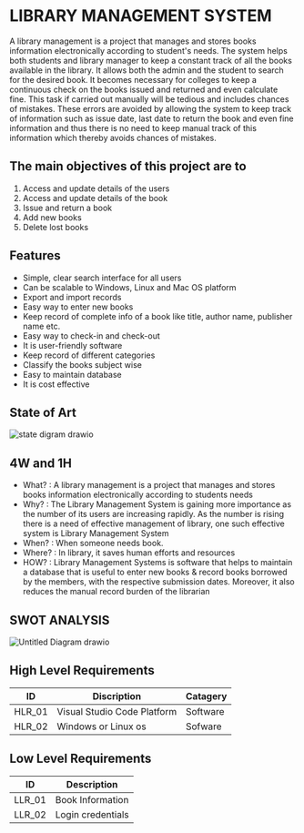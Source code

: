 # LIBRARY MANAGEMENT SYSTEM
A library management is a project that manages and stores books information electronically according to student&#39;s needs. The system helps both students and library manager to keep a constant track of all the books available in the library. It allows both the admin and the student to search for the desired book. It becomes necessary for colleges to keep a continuous check on the books issued and returned and even calculate fine. This task if carried out manually will be tedious and includes chances of mistakes. These errors are avoided by allowing the system to keep track of information such as issue date, last date to return the book and even fine information and thus there is no need to keep manual track of this information which thereby avoids chances of mistakes.
## The main objectives of this project are to
1.  Access and update details of the users
2.  Access and update details of the book
3.  Issue and return a book
4.  Add new books
5.  Delete lost books
## Features
*   Simple, clear search interface for all users
*   Can be scalable to Windows, Linux and Mac OS platform
*   Export and import records
*   Easy way to enter new books
*   Keep record of complete info of a book like title, author name, publisher name etc.
*   Easy way to check-in and check-out
*   It is user-friendly software
*   Keep record of different categories
*   Classify the books subject wise
*   Easy to maintain database
*   It is cost effective
## State of Art
![state digram drawio](https://user-images.githubusercontent.com/94165024/143239033-7cfb5167-2708-489e-ba9b-655b89ecc117.png)
## 4W and 1H
*   What? : A library management is a project that manages and stores books information electronically according to students needs
*   Why? : The Library Management System is gaining more importance as the number of its users are increasing rapidly. As the number is rising there is a need of effective management of library, one such effective system is Library Management System
*   When? : When someone needs book.
*   Where? : In library, it saves human efforts and resources
*   HOW? : Library Management Systems is software that helps to maintain a database that is useful to enter new books &amp; record books borrowed by the members, with the respective submission dates. Moreover, it also reduces the manual record burden of the librarian
## SWOT ANALYSIS
![Untitled Diagram drawio](https://user-images.githubusercontent.com/94165024/143191423-59d126cf-00ae-47ca-aec4-18bcb85fda6c.png)
## High Level Requirements
| ID  | Discription | Catagery |
| ------ | ------ | ------ |
| HLR_01 | Visual Studio Code Platform | Software |
| HLR_02 | Windows or Linux os | Sofware |
## Low Level Requirements
| ID | Description |
| ----- | ----- |
| LLR_01 | Book Information|
| LLR_02 | Login credentials |

